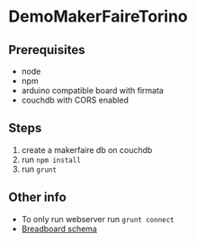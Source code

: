 DemoMakerFaireTorino
====================

Prerequisites
-------------
- node
- npm
- arduino compatible board with firmata
- couchdb with CORS enabled

Steps
-----
1. create a makerfaire db on couchdb
2. run `npm install`
3. run `grunt`


Other info
----------
- To only run webserver run  `grunt connect`
- [Breadboard schema](https://github.com/rwaldron/johnny-five/blob/master/docs/photoresistor.md#breadboardillustration)
